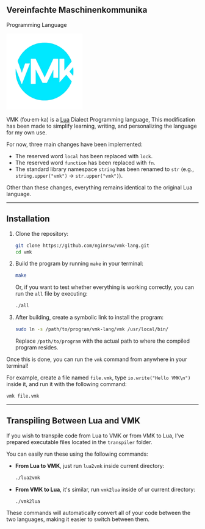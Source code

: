 ## Vereinfachte Maschinenkommunika

Programming Language

<img src="img/vmk.png" alt="vmk" width="200"/>

VMK (fou·em·ka) is a [Lua](https://github.com/lua/lua) Dialect Programming
language, This modification has been made to simplify learning, writing, and
personalizing the language for my own use.

For now, three main changes have been implemented:

- The reserved word `local` has been replaced with `lock`.
- The reserved word `function` has been replaced with `fn`.
- The standard library namespace `string` has been renamed to `str` (e.g.,
  `string.upper("vmk")` → `str.upper("vmk")`).

Other than these changes, everything remains identical to the original Lua
language.

---

## Installation

1. Clone the repository:
   ```bash
   git clone https://github.com/nginrsw/vmk-lang.git
   cd vmk
   ```

2. Build the program by running `make` in your terminal:
   ```bash
   make
   ```
   Or, if you want to test whether everything is working correctly, you can run
   the `all` file by executing:
   ```bash
   ./all
   ```

3. After building, create a symbolic link to install the program:
   ```bash
   sudo ln -s /path/to/program/vmk-lang/vmk /usr/local/bin/
   ```

   Replace `/path/to/program` with the actual path to where the compiled program
   resides.

Once this is done, you can run the `vmk` command from anywhere in your terminal!

For example, create a file named `file.vmk`, type `io.write("Hello VMK\n")`
inside it, and run it with the following command:

```bash
vmk file.vmk
```

---

## Transpiling Between Lua and VMK

If you wish to transpile code from Lua to VMK or from VMK to Lua, I’ve prepared
executable files located in the `transpiler` folder.

You can easily run these using the following commands:

- **From Lua to VMK**, just run `lua2vmk` inside current directory:
  ```bash
  ./lua2vmk
  ```

- **From VMK to Lua**, it's similar, run `vmk2lua` inside of ur current
  directory:
  ```bash
  ./vmk2lua
  ```

These commands will automatically convert all of your code between the two
languages, making it easier to switch between them.
